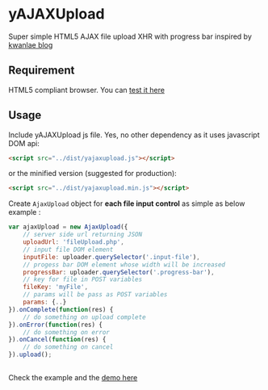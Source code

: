 yAJAXUpload
=================
Super simple HTML5 AJAX file upload XHR with progress bar inspired by [kwanlae blog](http://kwanlae.wordpress.com/2012/02/15/file-upload-using-html5-form-javascript-jquery-express-node-js/)

Requirement
-----------
HTML5 compliant browser. You can [test it here](http://html5test.com/)

Usage
-----
Include yAJAXUpload js file. Yes, no other dependency as it uses javascript DOM api:
```html
<script src="../dist/yajaxupload.js"></script>
```
or the minified version (suggested for production):
```html
<script src="../dist/yajaxupload.min.js"></script>
```

Create `AjaxUpload` object for **each file input control** as simple as below example :
```javascript
var ajaxUpload = new AjaxUpload({
	// server side url returning JSON
	uploadUrl: 'fileUpload.php', 
	// input file DOM element
	inputFile: uploader.querySelector('.input-file'), 
	// progess bar DOM element whose width will be increased
	progressBar: uploader.querySelector('.progress-bar'), 
	// key for file in POST variables
	fileKey: 'myFile', 
	// params will be pass as POST variables
	params: {..}
}).onComplete(function(res) {
	// do something on upload complete
}).onError(function(res) {
	// do something on error
}).onCancel(function(res) {
	// do something on cancel
}).upload();
			
````

Check the example and the [demo here](http://crosscode.tk/yajaxupload/example/)
